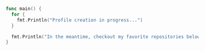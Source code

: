 ```go
func main() {
  for {
    fmt.Println("Profile creation in progress...")
  }

  fmt.Println("In the meantime, checkout my favorite repositories below.") // unreachable code detected
}
```

<!--
**criticalsession/CriticalSession** is a ✨ _special_ ✨ repository because its `README.md` (this file) appears on your GitHub profile.

Here are some ideas to get you started:

- 🔭 I’m currently working on ...
- 🌱 I’m currently learning ...
- 👯 I’m looking to collaborate on ...
- 🤔 I’m looking for help with ...
- 💬 Ask me about ...
- 📫 How to reach me: ...
- 😄 Pronouns: ...
- ⚡ Fun fact: ...
-->
